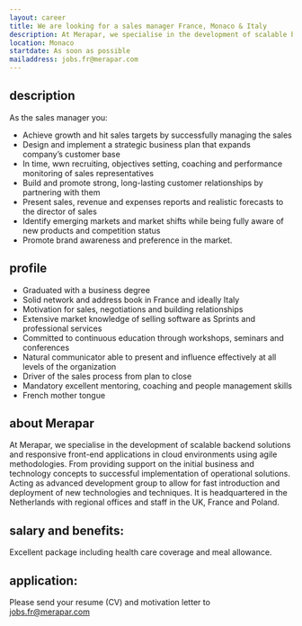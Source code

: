 ```yaml
---
layout: career
title: We are looking for a sales manager France, Monaco & Italy
description: At Merapar, we specialise in the development of scalable backend solutions and responsive front-end applications in cloud environments using agile methodologies. From providing support on the initial business and technology concepts to successful implementation of operational solutions. Acting as advanced development group to allow for fast introduction and deployment of new technologies and techniques. It is headquartered in the Netherlands with regional offices and staff in the UK, France and Poland. 
location: Monaco
startdate: As soon as possible
mailaddress: jobs.fr@merapar.com
---
```

## description
As the sales manager you:
- Achieve growth and hit sales targets by successfully managing the sales 
- Design and implement a strategic business plan that expands company’s customer base 
- In time, wwn recruiting, objectives setting, coaching and performance monitoring of sales representatives
- Build and promote strong, long-lasting customer relationships by partnering with them
- Present sales, revenue and expenses reports and realistic forecasts to the director of sales
- Identify emerging markets and market shifts while being fully aware of new products and competition status
- Promote brand awareness and preference in the market.

## profile
- Graduated with a business degree
- Solid network and address book in France and ideally Italy
- Motivation for sales, negotiations and building relationships
- Extensive market knowledge of selling software as Sprints and professional services
- Committed to continuous education through workshops, seminars and conferences
- Natural communicator able to present and influence effectively at all levels of the organization
- Driver of the sales process from plan to close
- Mandatory excellent mentoring, coaching and people management skills
- French mother tongue

## about Merapar
At Merapar, we specialise in the development of scalable backend solutions and responsive front-end applications in cloud environments using agile methodologies. From providing support on the initial business and technology concepts to successful implementation of operational solutions. Acting as advanced development group to allow for fast introduction and deployment of new technologies and techniques. It is headquartered in the Netherlands with regional offices and staff in the UK, France and Poland.

## salary and benefits:
Excellent package including health care coverage and meal allowance.

## application:
Please send your resume (CV) and motivation letter to jobs.fr@merapar.com

